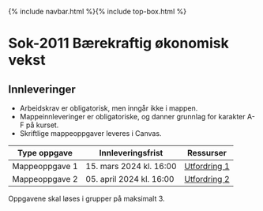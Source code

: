 {% include navbar.html %}{% include top-box.html %}
# Sok-2011 Bærekraftig økonomisk vekst  

## Innleveringer 

- Arbeidskrav er obligatorisk, men inngår ikke i mappen.
- Mappeinnleveringer er obligatoriske, og danner grunnlag for karakter A-F på kurset.
- Skriftlige mappeoppgaver leveres i Canvas. 


| Type oppgave                       | Innleveringsfrist | Ressurser |
|------------------------------------|-------------------|-----------|
|Mappeoppgave 1                      | 15. mars 2024 kl. 16:00  | [Utfordring 1]() |
|Mappeoppgave 2                      | 05. april 2024 kl. 16:00 | [Utfordring 2]() |


Oppgavene skal løses i grupper på maksimalt 3.
